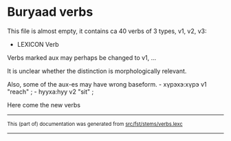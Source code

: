 # Buryaad verbs

This file is almost empty, it contains ca 40 verbs of 3 types, v1, v2, v3:

* LEXICON Verb 

Verbs marked aux may perhaps be changed to v1, ...

It is unclear whether the distinction is morphologically relevant.

Also, some of the aux-es may have wrong baseform.
    - хүрэхэ:хүрэ v1 "reach" ; 
    - һууха:һуу v2 "sit" ; 

Here come the new verbs

* * *

<small>This (part of) documentation was generated from [src/fst/stems/verbs.lexc](https://github.com/giellalt/lang-bxr/blob/main/src/fst/stems/verbs.lexc)</small>

---

